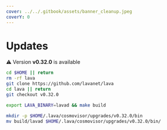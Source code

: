 ```yaml
---
cover: ../../.gitbook/assets/banner_cleanup.jpeg
coverY: 0
---
```


# Updates

⚠️ Version **v0.32.0** is available

```bash
cd $HOME || return
rm -rf lava
git clone https://github.com/lavanet/lava
cd lava || return
git checkout v0.32.0

export LAVA_BINARY=lavad && make build

mkdir -p $HOME/.lava/cosmovisor/upgrades/v0.32.0/bin
mv build/lavad $HOME/.lava/cosmovisor/upgrades/v0.32.0/bin/
```
